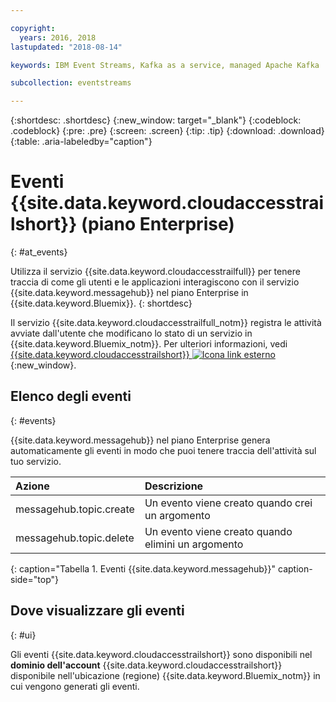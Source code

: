 ```yaml
---

copyright:
  years: 2016, 2018
lastupdated: "2018-08-14"

keywords: IBM Event Streams, Kafka as a service, managed Apache Kafka

subcollection: eventstreams

---
```


{:shortdesc: .shortdesc}
{:new_window: target="_blank"}
{:codeblock: .codeblock}
{:pre: .pre}
{:screen: .screen}
{:tip: .tip}
{:download: .download}
{:table: .aria-labeledby="caption"}

<!-- Name your file `at-events.md` and include it in the Reference nav group in your toc file. -->

# Eventi {{site.data.keyword.cloudaccesstrailshort}} (piano Enterprise)
{: #at_events}

Utilizza il servizio {{site.data.keyword.cloudaccesstrailfull}} per tenere traccia di come gli utenti e le applicazioni interagiscono con il servizio {{site.data.keyword.messagehub}} nel piano Enterprise in {{site.data.keyword.Bluemix}}. 
{: shortdesc}

Il servizio {{site.data.keyword.cloudaccesstrailfull_notm}} registra le attività avviate dall'utente che modificano lo stato di un servizio in {{site.data.keyword.Bluemix_notm}}. Per ulteriori informazioni, vedi [{{site.data.keyword.cloudaccesstrailshort}} ![Icona link esterno](../../icons/launch-glyph.svg "Icona link esterno")](/docs/services/cloud-activity-tracker?topic=cloud-activity-tracker-getting-started-with-cla#getting-started-with-cla){:new_window}.

<!-- You can create different sections to group events by area. -->

## Elenco degli eventi
{: #events}

<!-- Make sure you introduce the table with a detailed description that immediately precedes it. For example, see https://console.bluemix.net/docs/services/cloud-activity-tracker/services/at_events_cf.html#catalog. -->

{{site.data.keyword.messagehub}} nel piano Enterprise genera automaticamente gli eventi in modo che puoi tenere traccia dell'attività sul tuo servizio.

| Azione | Descrizione |
|:-------|:------------|
| messagehub.topic.create | Un evento viene creato quando crei un argomento|
| messagehub.topic.delete | Un evento viene creato quando elimini un argomento|
{: caption="Tabella 1. Eventi {{site.data.keyword.messagehub}}" caption-side="top"}

## Dove visualizzare gli eventi
{: #ui}

<!-- For example, choose one of the following two options. -->

<!-- Option 2: Add the following sentence if your service sends events to the account domain. -->

Gli eventi {{site.data.keyword.cloudaccesstrailshort}} sono disponibili nel **dominio dell'account** {{site.data.keyword.cloudaccesstrailshort}} disponibile nell'ubicazione (regione) {{site.data.keyword.Bluemix_notm}} in cui vengono generati gli eventi.










